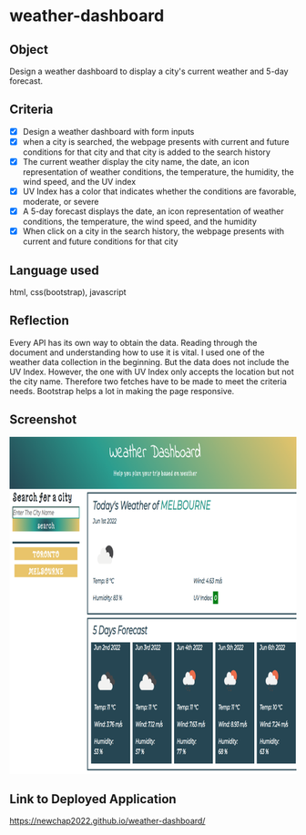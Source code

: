 # weather-dashboard

## Object 
Design a weather dashboard to display a city's current weather and 5-day forecast.

## Criteria
- [x] Design a weather dashboard with form inputs
- [x] when a city is searched, the webpage presents with current and future conditions for that city and that city is added to the search history
- [x] The current weather display the city name, the date, an icon representation of weather conditions, the temperature, the humidity, the wind speed, and the UV index
- [x] UV Index has a color that indicates whether the conditions are favorable, moderate, or severe
- [x] A 5-day forecast displays the date, an icon representation of weather conditions, the temperature, the wind speed, and the humidity
- [x] When click on a city in the search history, the webpage presents with current and future conditions for that city

## Language used
html, css(bootstrap), javascript

## Reflection
Every API has its own way to obtain the data. Reading through the document and understanding how to use it is vital. I used one of the weather data collection in the beginning. But the data does not include the UV Index. However, the one with UV Index only accepts the location but not the city name. Therefore two fetches have to be made to meet the criteria needs. Bootstrap helps a lot in making the page responsive.

## Screenshot
<img src=".\assets\images\screenshot.png" alt="webpage screenshot" width ="879" height="592"/>

## Link to Deployed Application
https://newchap2022.github.io/weather-dashboard/
